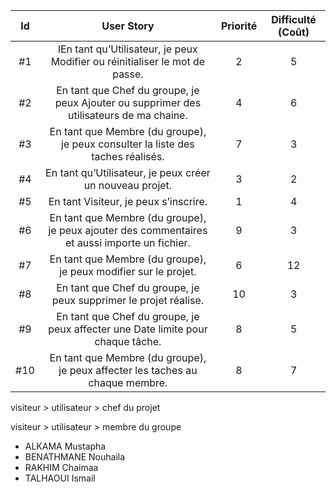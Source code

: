 
| Id |      User Story      |  Priorité |  Difficulté (Coût) |
|:--:|:----------------------------------------------------------------------------:|:-:|:-:|
| #1 |  lEn tant qu’Utilisateur, je peux Modifier ou réinitialiser le mot de passe. | 2 | 5 |
| #2 | En tant que Chef du groupe, je peux Ajouter ou supprimer des utilisateurs de ma chaine. | 4 | 6 |
| #3 | En tant que Membre (du groupe), je peux consulter la liste des taches réalisés. | 7 | 3 | 
| #4 | En tant qu’Utilisateur, je peux créer un nouveau projet. | 3 | 2 | 
| #5 | En tant Visiteur, je peux s’inscrire. | 1 | 4 | 
| #6 | En tant que Membre (du groupe), je peux ajouter des commentaires et aussi importe un fichier. | 9 | 3 | 
| #7 | En tant que Membre (du groupe), je peux modifier sur le projet. | 6 | 12 | 
| #8 | En tant que Chef du groupe, je peux supprimer le projet réalise. | 10 | 3 | 
| #9 | En tant que Chef du groupe, je peux affecter une Date limite pour chaque tâche. | 8 | 5 | 
| #10| En tant que Membre (du groupe), je peux affecter les taches au chaque membre. | 8 | 7 |




visiteur > utilisateur > chef du projet

visiteur > utilisateur > membre du groupe

* ALKAMA Mustapha
* BENATHMANE Nouhaila
* RAKHIM Chaimaa
* TALHAOUI Ismail
